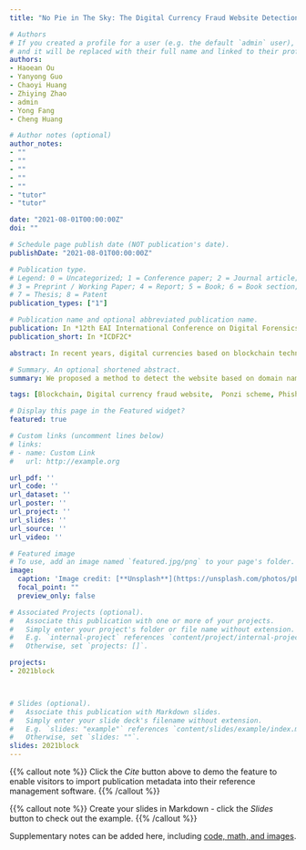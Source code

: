 ```yaml
---
title: "No Pie in The Sky: The Digital Currency Fraud Website Detection"

# Authors
# If you created a profile for a user (e.g. the default `admin` user), write the username (folder name) here 
# and it will be replaced with their full name and linked to their profile.
authors:
- Haoean Ou
- Yanyong Guo
- Chaoyi Huang
- Zhiying Zhao
- admin
- Yong Fang
- Cheng Huang

# Author notes (optional)
author_notes:
- ""
- ""
- ""
- ""
- ""
- "tutor"
- "tutor"

date: "2021-08-01T00:00:00Z"
doi: ""

# Schedule page publish date (NOT publication's date).
publishDate: "2021-08-01T00:00:00Z"

# Publication type.
# Legend: 0 = Uncategorized; 1 = Conference paper; 2 = Journal article;
# 3 = Preprint / Working Paper; 4 = Report; 5 = Book; 6 = Book section;
# 7 = Thesis; 8 = Patent
publication_types: ["1"]

# Publication name and optional abbreviated publication name.
publication: In *12th EAI International Conference on Digital Forensics & Cyber Crime*
publication_short: In *ICDF2C*

abstract: In recent years, digital currencies based on blockchain technology are growing rapidly. Therefore, many criminal cases related to digital currency also took place. One of the most common ways is to induce victims to invest. As a result criminals can obtain a large number of profits through fraud. Cybercriminals usually design the layout of digital currency fraud websites to be similar to normal digital currency websites. Use some words related to blockchain, digital currency, and project white papers to confuse victims to invest. Once the victims have invested a lot of money, they cannot use digital currency to cash out. Digital currency is also difficult to track due to its anonymity. In this paper, we classified and summarized the existing methods of identifying digital currency scams. At the same time, we collected 2,489 domain names of fraudulent websites in the digital currency ecosystem and conducted statistical analysis from the four aspects of website text, domain names, rankings, and digital currency transaction information. We proposed a method to detect the website based on domain name registration time, website ranking, digital currency exchange rate, and other characteristics. We use the random forest algorithm as a classifier. The experimental results show that the proposed detection system can achieve an accuracy of 0.97 and a recall rate of 0.95. Finally, the case study results show that the system gets better detection and accuracy than other security products.

# Summary. An optional shortened abstract.
summary: We proposed a method to detect the website based on domain name registration time, website ranking, digital currency exchange rate, and other characteristics. We use the random forest algorithm as a classifier.

tags: [Blockchain, Digital currency fraud website,  Ponzi scheme, Phishing]

# Display this page in the Featured widget?
featured: true

# Custom links (uncomment lines below)
# links:
# - name: Custom Link
#   url: http://example.org

url_pdf: ''
url_code: ''
url_dataset: ''
url_poster: ''
url_project: ''
url_slides: ''
url_source: ''
url_video: ''

# Featured image
# To use, add an image named `featured.jpg/png` to your page's folder. 
image:
  caption: 'Image credit: [**Unsplash**](https://unsplash.com/photos/pLCdAaMFLTE)'
  focal_point: ""
  preview_only: false

# Associated Projects (optional).
#   Associate this publication with one or more of your projects.
#   Simply enter your project's folder or file name without extension.
#   E.g. `internal-project` references `content/project/internal-project/index.md`.
#   Otherwise, set `projects: []`.

projects:
- 2021block



# Slides (optional).
#   Associate this publication with Markdown slides.
#   Simply enter your slide deck's filename without extension.
#   E.g. `slides: "example"` references `content/slides/example/index.md`.
#   Otherwise, set `slides: ""`.
slides: 2021block
---
```



{{% callout note %}}
Click the *Cite* button above to demo the feature to enable visitors to import publication metadata into their reference management software.
{{% /callout %}}

{{% callout note %}}
Create your slides in Markdown - click the *Slides* button to check out the example.
{{% /callout %}}

Supplementary notes can be added here, including [code, math, and images](https://wowchemy.com/docs/writing-markdown-latex/).
